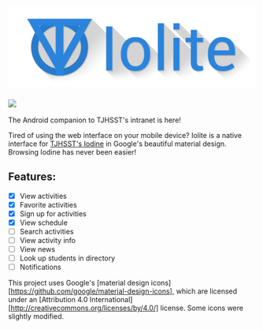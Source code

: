 ![](./logo.png)
======

[![](http://developer.android.com/images/brand/en_app_rgb_wo_60.png)](https://play.google.com/store/apps/details?id=com.el1t.iolite "Available on Google Play!")  

The Android companion to TJHSST's intranet is here!  

Tired of using the web interface on your mobile device? Iolite is a native interface for [TJHSST's Iodine](https://iodine.tjhsst.edu/) in Google's beautiful material design. Browsing Iodine has never been easier!

## Features:
- [x] View activities
- [x] Favorite activities
- [x] Sign up for activities
- [x] View schedule
- [ ] Search activities
- [ ] View activity info
- [ ] View news
- [ ] Look up students in directory
- [ ] Notifications

This project uses Google's [material design icons][https://github.com/google/material-design-icons], which are licensed under an [Attribution 4.0 International][http://creativecommons.org/licenses/by/4.0/] license. Some icons were slightly modified.